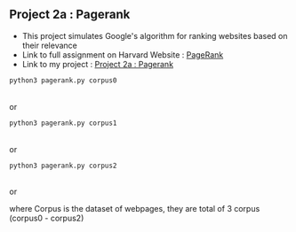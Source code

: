## Project 2a : Pagerank
- This project simulates Google's algorithm for ranking websites based on their relevance <br/>
- Link to full assignment on Harvard Website : [PageRank](https://cs50.harvard.edu/ai/2020/projects/2/pagerank/) <br/>
- Link to my project : [Project 2a : Pagerank](https://github.com/Lim-Calculus/Project-CS50AI/tree/main/Week%202%20:%20Uncertainty/Project%202a%20:%20Pagerank) <br/>

```bash
python3 pagerank.py corpus0
```
<br/> or <br/>

```bash
python3 pagerank.py corpus1
```
<br/> or <br/>

```bash
python3 pagerank.py corpus2
```
<br/> or <br/>

where Corpus is the dataset of webpages, they are total of 3 corpus (corpus0 - corpus2)


